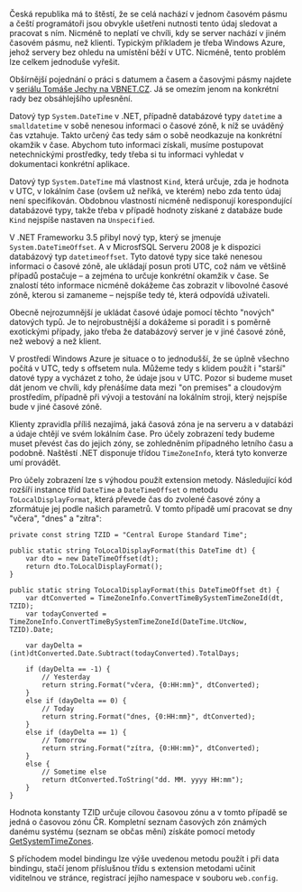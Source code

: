 <!-- dcterms:identifier = aspnetcz#3410 -->
<!-- dcterms:title = Jak jednoduše převádět časové údaje mezi jednotlivými časovými pásmy -->
<!-- dcterms:abstract = Česká republika má to štěstí, že se celá nachází v jednom časovém pásmu a čeští programátoři jsou obvykle ušetřeni nutnosti tento údaj sledovat a pracovat s ním. Nicméně to neplatí ve chvíli, kdy se server nachází v jiném časovém pásmu, než klienti. Typickým příkladem je třeba Windows Azure, jehož servery bez ohledu na umístění běží v UTC. Nicméně, tento problém lze celkem jednoduše vyřešit. -->
<!-- np9:categoryId = 1 -->
<!-- x4w:category = Programování -->
<!-- np9:authorId = 1 -->
<!-- np9:authorEmail = michal.valasek@altairis.cz -->
<!-- dcterms:creator = Michal Altair Valášek -->
<!-- dcterms:created = 2013-05-03T22:00:24.473+02:00 -->
<!-- dcterms:dateAccepted = 2013-05-03T22:03:18.277+02:00 -->
<!-- x4w:pictureWidth = 150 -->
<!-- x4w:pictureHeight = 150 -->
<!-- x4w:pictureUrl = /perex-pictures/20130503-jak-jednoduse-prevadet-casove-udaje-mezi-jednotlivymi-casovymi-pasmy.png -->

Česká republika má to štěstí, že se celá nachází v jednom časovém pásmu a čeští programátoři jsou obvykle ušetřeni nutnosti tento údaj sledovat a pracovat s ním. Nicméně to neplatí ve chvíli, kdy se server nachází v jiném časovém pásmu, než klienti. Typickým příkladem je třeba Windows Azure, jehož servery bez ohledu na umístění běží v UTC. Nicméně, tento problém lze celkem jednoduše vyřešit.

Obšírnější pojednání o práci s datumem a časem a časovými pásmy najdete v [seriálu Tomáše Jechy na VBNET.CZ](http://www.vbnet.cz/serial--24-prace_s_casovymi_pasmy_a_letnim_casem_v_aplikaci_a_databazi.aspx). Já se omezím jenom na konkrétní rady bez obsáhlejšího upřesnění.

Datový typ `System.DateTime` v .NET, případně databázové typy `datetime` a `smalldatetime` v sobě nenesou informaci o časové zóně, k níž se uváděný čas vztahuje. Takto určený čas tedy sám o sobě neodkazuje na konkrétní okamžik v čase. Abychom tuto informaci získali, musíme postupovat netechnickými prostředky, tedy třeba si tu informaci vyhledat v dokumentaci konkrétní aplikace. 

Datový typ `System.DateTime` má vlastnost `Kind`, která určuje, zda je hodnota v UTC, v lokálním čase (ovšem už neříká, ve kterém) nebo zda tento údaj není specifikován. Obdobnou vlastností nicméně nedisponují korespondující databázové typy, takže třeba v případě hodnoty získané z databáze bude `Kind` nejspíše nastaven na `Unspecified`.

V .NET Frameworku 3.5 přibyl nový typ, který se jmenuje `System.DateTimeOffset`. A v MicrosfSQL Serveru 2008 je k dispozici databázový typ `datetimeoffset`. Tyto datové typy sice také nenesou informaci o časové zóně, ale ukládají posun proti UTC, což nám ve většině případů postačuje – a zejména to určuje konkrétní okamžik v čase. Se znalostí této informace nicméně dokážeme čas zobrazit v libovolné časové zóně, kterou si zamaneme – nejspíše tedy té, která odpovídá uživateli.

Obecně nejrozumnější je ukládat časové údaje pomocí těchto "nových" datových typů. Je to nejrobustnější a dokážeme si poradit i s poměrně exotickými případy, jako třeba že databázový server je v jiné časové zóně, než webový a než klient.

V prostředí Windows Azure je situace o to jednodušší, že se úplně všechno počítá v UTC, tedy s offsetem nula. Můžeme tedy s klidem použít i "starší" datové typy a vycházet z toho, že údaje jsou v UTC. Pozor si budeme muset dát jenom ve chvíli, kdy přenášíme data mezi "on premises" a cloudovým prostředím, případně při vývoji a testování na lokálním stroji, který nejspíše bude v jiné časové zóně.

Klienty zpravidla příliš nezajímá, jaká časová zóna je na serveru a v databázi a údaje chtějí ve svém lokálním čase. Pro účely zobrazení tedy budeme muset převést čas do jejich zóny, se zohledněním případného letního času a podobně. Naštěstí .NET disponuje třídou `TimeZoneInfo`, která tyto konverze umí provádět.

Pro účely zobrazení lze s výhodou použít extension metody. Následující kód rozšíří instance tříd `DateTime` a `DateTimeOffset` o metodu `ToLocalDisplayFormat`, která převede čas do zvolené časové zóny a zformátuje jej podle našich parametrů. V tomto případě umí pracovat se dny "včera", "dnes" a "zítra":

    private const string TZID = "Central Europe Standard Time";

    public static string ToLocalDisplayFormat(this DateTime dt) {
        var dto = new DateTimeOffset(dt);
        return dto.ToLocalDisplayFormat();
    }

    public static string ToLocalDisplayFormat(this DateTimeOffset dt) {
        var dtConverted = TimeZoneInfo.ConvertTimeBySystemTimeZoneId(dt, TZID);
        var todayConverted = TimeZoneInfo.ConvertTimeBySystemTimeZoneId(DateTime.UtcNow, TZID).Date;

        var dayDelta = (int)dtConverted.Date.Subtract(todayConverted).TotalDays;

        if (dayDelta == -1) {
            // Yesterday
            return string.Format("včera, {0:HH:mm}", dtConverted);
        }
        else if (dayDelta == 0) {
            // Today
            return string.Format("dnes, {0:HH:mm}", dtConverted);
        }
        else if (dayDelta == 1) {
            // Tomorrow
            return string.Format("zítra, {0:HH:mm}", dtConverted);
        }
        else {
            // Sometime else
            return dtConverted.ToString("dd. MM. yyyy HH:mm");
        }
    }

Hodnota konstanty TZID určuje cílovou časovou zónu a v tomto případě se jedná o časovou zónu ČR. Kompletní seznam časových zón známých danému systému (seznam se občas mění) získáte pomocí metody [GetSystemTimeZones](http://msdn.microsoft.com/en-us/library/system.timezoneinfo.getsystemtimezones.aspx).

S příchodem model bindingu lze výše uvedenou metodu použít i při data bindingu, stačí jenom příslušnou třídu s extension metodami učinit viditelnou ve stránce, registrací jejího namespace v souboru `web.config`.